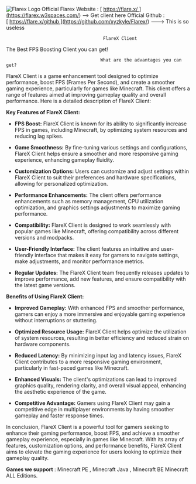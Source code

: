 ![Flarex Logo](https://i.ibb.co/Mkv02CK/OIG4.jpg)    Official Flarex Website : [ https://flare.x/ ](<https://flarex.w3spaces.com/>)        --> Get client here     Official Github : [ https://flare.x/github ](<https://github.com/xyzkyle/Flarex/>)                  ---> This is so useless
                                         
                                         
                                         FlareX Client

The Best FPS Boosting Client you can get!

                                        What are the advantages you can get?
FlareX Client is a game enhancement tool designed to optimize performance, boost FPS (Frames Per Second), and create a smoother gaming experience, particularly for games like Minecraft. This client offers a range of features aimed at improving gameplay quality and overall performance. Here is a detailed description of FlareX Client:

**Key Features of FlareX Client:**

- **FPS Boost:** FlareX Client is known for its ability to significantly increase FPS in games, including Minecraft, by optimizing system resources and reducing lag spikes.

- **Game Smoothness:** By fine-tuning various settings and configurations, FlareX Client helps ensure a smoother and more responsive gaming experience, enhancing gameplay fluidity.

- **Customization Options:** Users can customize and adjust settings within FlareX Client to suit their preferences and hardware specifications, allowing for personalized optimization.

- **Performance Enhancements:** The client offers performance enhancements such as memory management, CPU utilization optimization, and graphics settings adjustments to maximize gaming performance.

- **Compatibility:** FlareX Client is designed to work seamlessly with popular games like Minecraft, offering compatibility across different versions and modpacks.

- **User-Friendly Interface:** The client features an intuitive and user-friendly interface that makes it easy for gamers to navigate settings, make adjustments, and monitor performance metrics.

- **Regular Updates:** The FlareX Client team frequently releases updates to improve performance, add new features, and ensure compatibility with the latest game versions.

**Benefits of Using FlareX Client:**

- **Improved Gameplay:** With enhanced FPS and smoother performance, gamers can enjoy a more immersive and enjoyable gaming experience without interruptions or stuttering.

- **Optimized Resource Usage:** FlareX Client helps optimize the utilization of system resources, resulting in better efficiency and reduced strain on hardware components.

- **Reduced Latency:** By minimizing input lag and latency issues, FlareX Client contributes to a more responsive gaming environment, particularly in fast-paced games like Minecraft.

- **Enhanced Visuals:** The client's optimizations can lead to improved graphics quality, rendering clarity, and overall visual appeal, enhancing the aesthetic experience of the game.

- **Competitive Advantage:** Gamers using FlareX Client may gain a competitive edge in multiplayer environments by having smoother gameplay and faster response times.

In conclusion, FlareX Client is a powerful tool for gamers seeking to enhance their gaming performance, boost FPS, and achieve a smoother gameplay experience, especially in games like Minecraft. With its array of features, customization options, and performance benefits, FlareX Client aims to elevate the gaming experience for users looking to optimize their gameplay quality.

                                      
**Games we support** : Minecraft PE , Minecraft Java , Minecraft BE Minecraft ALL Editions.
